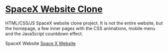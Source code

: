 # <a href="https://pushpakrai1607.github.io/space-x-website/"> SpaceX Website Clone </a>

HTML/CSS/JS SpaceX website clone project. It is not the entire website, but the homepage, a few inner pages with the CSS animations, mobile menu and the JavaScript countdown effect.

SpaceX Website
<a href="https://unsplash.com/photos/MEW1f-yu2KI"> Space X Website </a>
